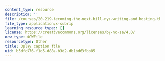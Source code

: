 ```yaml
---
content_type: resource
description: ''
file: /courses/20-219-becoming-the-next-bill-nye-writing-and-hosting-the-educational-show-january-iap-2015/b5dfc576f1d5d88ab3d2db1bd63fbb85_bB7KvV3tRZA.srt
file_type: application/x-subrip
learning_resource_types: []
license: https://creativecommons.org/licenses/by-nc-sa/4.0/
ocw_type: OCWFile
resourcetype: Other
title: 3play caption file
uid: b5dfc576-f1d5-d88a-b3d2-db1bd63fbb85
---
```

